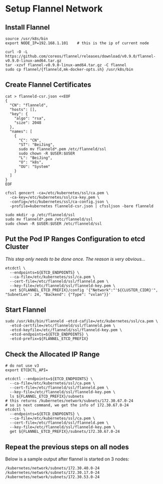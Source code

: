 # Setup Flannel Network

## Install Flannel
```shell
source /usr/k8s/bin
export NODE_IP=192.168.1.101	# this is the ip of current node

curl -O -L https://github.com/coreos/flannel/releases/download/v0.9.0/flannel-v0.9.0-linux-amd64.tar.gz
tar -xzvf flannel-v0.9.0-linux-amd64.tar.gz -C flannel
sudo cp flannel/{flanneld,mk-docker-opts.sh} /usr/k8s/bin
```

## Create Flannel Certificates
```shell
cat > flanneld-csr.json <<EOF
{
  "CN": "flanneld",
  "hosts": [],
  "key": {
    "algo": "rsa",
    "size": 2048
  },
  "names": [
    {
      "C": "CN",
      "ST": "BeiJing",
      sudo mv flanneld*.pem /etc/flanneld/ssl
      sudo chown -R $USER:$USER
      "L": "BeiJing",
      "O": "k8s",
      "OU": "System"
    }
  ]
}
EOF

cfssl gencert -ca=/etc/kubernetes/ssl/ca.pem \
  -ca-key=/etc/kubernetes/ssl/ca-key.pem \
  -config=/etc/kubernetes/ssl/ca-config.json \
  -profile=kubernetes flanneld-csr.json | cfssljson -bare flanneld

sudo mkdir -p /etc/flanneld/ssl
sudo mv flanneld*.pem /etc/flanneld/ssl
sudo chown -R $USER:$USER /etc/flanneld/ssl
```

## Put the Pod IP Ranges Configuration to etcd Cluster

*This step only needs to be done once. The reason is very obvious...*
```shell
etcdctl \
  --endpoints=${ETCD_ENDPOINTS} \
  --ca-file=/etc/kubernetes/ssl/ca.pem \
  --cert-file=/etc/flanneld/ssl/flanneld.pem \
  --key-file=/etc/flanneld/ssl/flanneld-key.pem \
  set ${FLANNEL_ETCD_PREFIX}/config '{"Network":"'${CLUSTER_CIDR}'", "SubnetLen": 24, "Backend": {"Type": "vxlan"}}'
```
## Start Flannel
```shell
sudo /usr/k8s/bin/flanneld -etcd-cafile=/etc/kubernetes/ssl/ca.pem \
  -etcd-certfile=/etc/flanneld/ssl/flanneld.pem \
  -etcd-keyfile=/etc/flanneld/ssl/flanneld-key.pem \
  -etcd-endpoints=${ETCD_ENDPOINTS} \
  -etcd-prefix=${FLANNEL_ETCD_PREFIX}
```

## Check the Allocated IP Range
```shell
# do not use v3
export ETCDCTL_API=

etcdctl --endpoints=${ETCD_ENDPOINTS} \
  --ca-file=/etc/kubernetes/ssl/ca.pem \
  --cert-file=/etc/flanneld/ssl/flanneld.pem \
  --key-file=/etc/flanneld/ssl/flanneld-key.pem \
  ls ${FLANNEL_ETCD_PREFIX}/subnets
# this returns /kubernetes/network/subnets/172.30.67.0-24
# so in next command, we get the info of 172.30.67.0-24
etcdctl \
  --endpoints=${ETCD_ENDPOINTS} \
  --ca-file=/etc/kubernetes/ssl/ca.pem \
  --cert-file=/etc/flanneld/ssl/flanneld.pem \
  --key-file=/etc/flanneld/ssl/flanneld-key.pem \
  get ${FLANNEL_ETCD_PREFIX}/subnets/172.30.67.0-24
```

## Repeat the previous steps on all nodes

Below is a sample output after flannel is started on 3 nodes:

```shell
/kubernetes/network/subnets/172.30.40.0-24
/kubernetes/network/subnets/172.30.17.0-24
/kubernetes/network/subnets/172.30.53.0-24
```